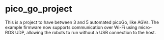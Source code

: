 # pico_go_project
This is a project to have between 3 and 5 automated picoGo, like AGVs.
The example firmware now supports communication over Wi-Fi using micro-ROS UDP,
allowing the robots to run without a USB connection to the host.
